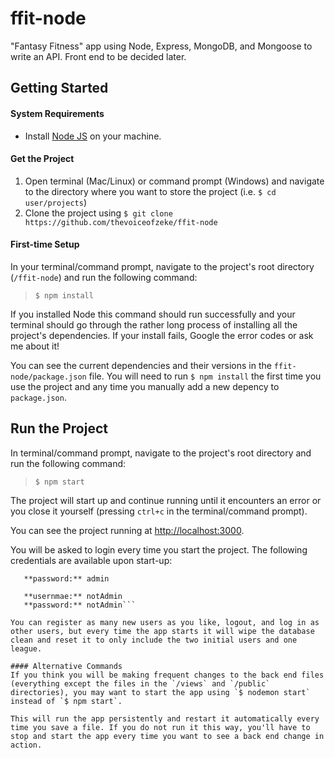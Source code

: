 # ffit-node
"Fantasy Fitness" app using Node, Express, MongoDB, and Mongoose to write an API. Front end to be decided later.

## Getting Started

#### System Requirements
- Install [Node JS](https://nodejs.org/en/) on your machine.

#### Get the Project
1. Open terminal (Mac/Linux) or command prompt (Windows) and navigate to the directory where you want to store the project (i.e. `$ cd user/projects`)
2. Clone the project using `$ git clone https://github.com/thevoiceofzeke/ffit-node`

#### First-time Setup
In your terminal/command prompt, navigate to the project's root directory (`/ffit-node`) and run the following command: 
> `$ npm install` 

If you installed Node this command should run successfully and your terminal should go through the rather long process of installing all the project's dependencies. If your install fails, Google the error codes or ask me about it!

You can see the current dependencies and their versions in the `ffit-node/package.json` file. You will need to run `$ npm install` the first time you use the project and any time you manually add a new depency to `package.json`. 

## Run the Project
In terminal/command prompt, navigate to the project's root directory and run the following command: 
> `$ npm start`

The project will start up and continue running until it encounters an error or you close it yourself (pressing `ctrl+c` in the terminal/command prompt).

You can see the project running at [http://localhost:3000](http://localhost:3000). 

You will be asked to login every time you start the project. The following credentials are available upon start-up:

```**username:** admin
   **password:** admin

   **usernmae:** notAdmin
   **password:** notAdmin```

You can register as many new users as you like, logout, and log in as other users, but every time the app starts it will wipe the database clean and reset it to only include the two initial users and one league.

#### Alternative Commands
If you think you will be making frequent changes to the back end files (everything except the files in the `/views` and `/public` directories), you may want to start the app using `$ nodemon start` instead of `$ npm start`. 

This will run the app persistently and restart it automatically every time you save a file. If you do not run it this way, you'll have to stop and start the app every time you want to see a back end change in action.



